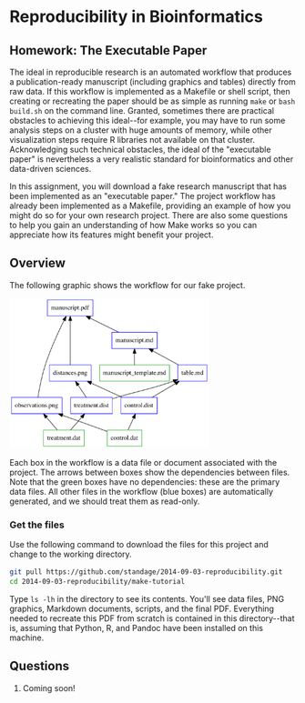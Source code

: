 # Reproducibility in Bioinformatics

## Homework: The Executable Paper

The ideal in reproducible research is an automated workflow that produces a publication-ready manuscript (including graphics and tables) directly from raw data.
If this workflow is implemented as a Makefile or shell script, then creating or recreating the paper should be as simple as running `make` or `bash build.sh` on the command line.
Granted, sometimes there are practical obstacles to achieving this ideal--for example, you may have to run some analysis steps on a cluster with huge amounts of memory, while other visualization steps require R libraries not available on that cluster.
Acknowledging such technical obstacles, the ideal of the "executable paper" is nevertheless a very realistic standard for bioinformatics and other data-driven sciences.

In this assignment, you will download a fake research manuscript that has been implemented as an "executable paper."
The project workflow has already been implemented as a Makefile, providing an example of how you might do so for your own research project.
There are also some questions to help you gain an understanding of how Make works so you can appreciate how its features might benefit your project.

## Overview

The following graphic shows the workflow for our fake project.

<img alt="Workflow for a Fake Project" style="width: 25em" src="example.png" />

Each box in the workflow is a data file or document associated with the project.
The arrows between boxes show the dependencies between files.
Note that the green boxes have no dependencies: these are the primary data files.
All other files in the workflow (blue boxes) are automatically generated, and we should treat them as read-only.

### Get the files

Use the following command to download the files for this project and change to the working directory.

```bash
git pull https://github.com/standage/2014-09-03-reproducibility.git
cd 2014-09-03-reproducibility/make-tutorial
```

Type ``ls -lh`` in the directory to see its contents.
You'll see data files, PNG graphics, Markdown documents, scripts, and the final PDF.
Everything needed to recreate this PDF from scratch is contained in this directory--that is, assuming that Python, R, and Pandoc have been installed on this machine.

## Questions

1. Coming soon!
